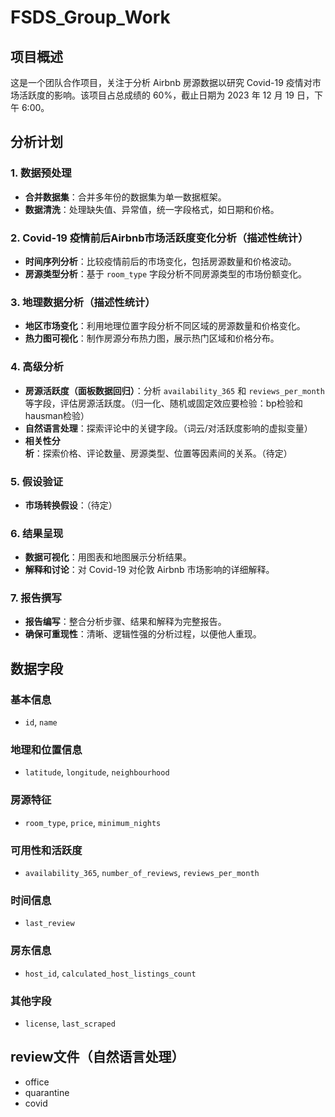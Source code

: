 # FSDS_Group_Work

## 项目概述
这是一个团队合作项目，关注于分析 Airbnb 房源数据以研究 Covid-19 疫情对市场活跃度的影响。该项目占总成绩的 60%，截止日期为 2023 年 12 月 19 日，下午 6:00。

## 分析计划

### 1. 数据预处理
- **合并数据集**：合并多年份的数据集为单一数据框架。
- **数据清洗**：处理缺失值、异常值，统一字段格式，如日期和价格。

### 2. Covid-19 疫情前后Airbnb市场活跃度变化分析（描述性统计）
- **时间序列分析**：比较疫情前后的市场变化，包括房源数量和价格波动。
- **房源类型分析**：基于 `room_type` 字段分析不同房源类型的市场份额变化。

### 3. 地理数据分析（描述性统计）
- **地区市场变化**：利用地理位置字段分析不同区域的房源数量和价格变化。
- **热力图可视化**：制作房源分布热力图，展示热门区域和价格分布。

### 4. 高级分析
- **房源活跃度（面板数据回归）**：分析 `availability_365` 和 `reviews_per_month` 等字段，评估房源活跃度。（归一化、随机或固定效应要检验：bp检验和hausman检验）
- **自然语言处理**：探索评论中的关键字段。（词云/对活跃度影响的虚拟变量）
- **相关性分析**：探索价格、评论数量、房源类型、位置等因素间的关系。（待定）

### 5. 假设验证
- **市场转换假设**：（待定）

### 6. 结果呈现
- **数据可视化**：用图表和地图展示分析结果。
- **解释和讨论**：对 Covid-19 对伦敦 Airbnb 市场影响的详细解释。

### 7. 报告撰写
- **报告编写**：整合分析步骤、结果和解释为完整报告。
- **确保可重现性**：清晰、逻辑性强的分析过程，以便他人重现。

## 数据字段

### 基本信息
- `id`, `name`

### 地理和位置信息
- `latitude`, `longitude`, `neighbourhood`

### 房源特征
- `room_type`, `price`, `minimum_nights`

### 可用性和活跃度
- `availability_365`, `number_of_reviews`, `reviews_per_month`

### 时间信息
- `last_review`

### 房东信息
- `host_id`, `calculated_host_listings_count`

### 其他字段
- `license`, `last_scraped`

## review文件（自然语言处理）
- office
- quarantine
- covid
